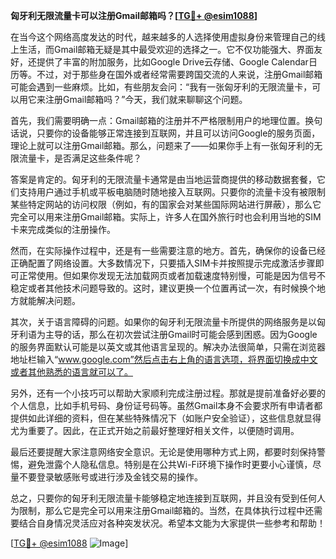 **匈牙利无限流量卡可以注册Gmail邮箱吗？[[TG💪+ @esim1088](https://t.me/s/esim1088)]**

在当今这个网络高度发达的时代，越来越多的人选择使用虚拟身份来管理自己的线上生活，而Gmail邮箱无疑是其中最受欢迎的选择之一。它不仅功能强大、界面友好，还提供了丰富的附加服务，比如Google Drive云存储、Google Calendar日历等。不过，对于那些身在国外或者经常需要跨国交流的人来说，注册Gmail邮箱可能会遇到一些麻烦。比如，有些朋友会问：“我有一张匈牙利的无限流量卡，可以用它来注册Gmail邮箱吗？”今天，我们就来聊聊这个问题。

首先，我们需要明确一点：Gmail邮箱的注册并不严格限制用户的地理位置。换句话说，只要你的设备能够正常连接到互联网，并且可以访问Google的服务页面，理论上就可以注册Gmail邮箱。那么，问题来了——如果你手上有一张匈牙利的无限流量卡，是否满足这些条件呢？

答案是肯定的。匈牙利的无限流量卡通常是由当地运营商提供的移动数据套餐，它们支持用户通过手机或平板电脑随时随地接入互联网。只要你的流量卡没有被限制某些特定网站的访问权限（例如，有的国家会对某些国际网站进行屏蔽），那么它完全可以用来注册Gmail邮箱。实际上，许多人在国外旅行时也会利用当地的SIM卡来完成类似的注册操作。

然而，在实际操作过程中，还是有一些需要注意的地方。首先，确保你的设备已经正确配置了网络设置。大多数情况下，只要插入SIM卡并按照提示完成激活步骤即可正常使用。但如果你发现无法加载网页或者加载速度特别慢，可能是因为信号不稳定或者其他技术问题导致的。这时，建议更换一个位置再试一次，有时候换个地方就能解决问题。

其次，关于语言障碍的问题。如果你的匈牙利无限流量卡所提供的网络服务是以匈牙利语为主导的话，那么在初次尝试注册Gmail时可能会感到困惑。因为Google的服务界面默认可能是以英文或其他语言呈现的。解决办法很简单，只需在浏览器地址栏输入“www.google.com”然后点击右上角的语言选项，将界面切换成中文或者其他熟悉的语言就可以了。

另外，还有一个小技巧可以帮助大家顺利完成注册过程。那就是提前准备好必要的个人信息，比如手机号码、身份证号码等。虽然Gmail本身不会要求所有申请者都提供如此详细的资料，但在某些特殊情况下（如账户安全验证），这些信息就显得尤为重要了。因此，在正式开始之前最好整理好相关文件，以便随时调用。

最后还要提醒大家注意网络安全意识。无论是使用哪种方式上网，都要时刻保持警惕，避免泄露个人隐私信息。特别是在公共Wi-Fi环境下操作时更要小心谨慎，尽量不要登录敏感账号或进行涉及金钱交易的操作。

总之，只要你的匈牙利无限流量卡能够稳定地连接到互联网，并且没有受到任何人为限制，那么它是完全可以用来注册Gmail邮箱的。当然，在具体执行过程中还需要结合自身情况灵活应对各种突发状况。希望本文能为大家提供一些参考和帮助！

[[TG💪+ @esim1088](https://t.me/s/esim1088) ![Image](https://i.postimg.cc/4NQfJmqS/Snipaste-2025-05-13-00-14-12.png)]